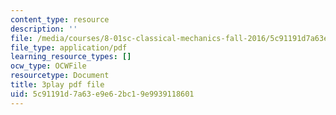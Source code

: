 ```yaml
---
content_type: resource
description: ''
file: /media/courses/8-01sc-classical-mechanics-fall-2016/5c91191d7a63e9e62bc19e9939118601_i2_731Gi9bg.pdf
file_type: application/pdf
learning_resource_types: []
ocw_type: OCWFile
resourcetype: Document
title: 3play pdf file
uid: 5c91191d-7a63-e9e6-2bc1-9e9939118601
---
```

